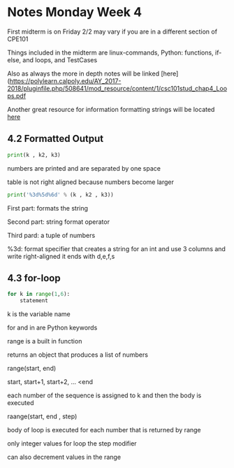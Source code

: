 # Notes Monday Week 4

First midterm is on Friday 2/2 may vary if you are in a different section of CPE101

Things included in the midterm are linux-commands, Python: functions, if-else, and loops, and TestCases

Also as always the more in depth notes will be linked [here](https://polylearn.calpoly.edu/AY_2017-2018/pluginfile.php/508641/mod_resource/content/1/csc101stud_chap4_Loops.pdf

Another great resource for information formatting strings will be located [here](https://pyformat.info/)

## 4.2 Formatted Output
```python
print(k , k2, k3)
```
numbers are printed and are separated by one space

table is not right aligned because numbers become larger

```Python
print('%3d%5d%6d' % (k , k2 , k3))

```
First part: formats the string

Second part: string format operator

Third pard: a tuple of numbers

%3d: format specifier that creates a string for an int and use 3 columns and write right-aligned it ends with d,e,f,s

## 4.3 for-loop

```python
for k in range(1,6):
    statement

```

k is the variable name

for and in are Python keywords

range is a built in function

returns an object that produces a list of numbers

range(start, end)

start, start+1, start+2, ... <end

each number of the sequence is assigned to k and then the body is executed

raange(start, end , step)

body of loop is executed for each number that is returned by range

only integer values for loop the step modifier

can also decrement values in the range
